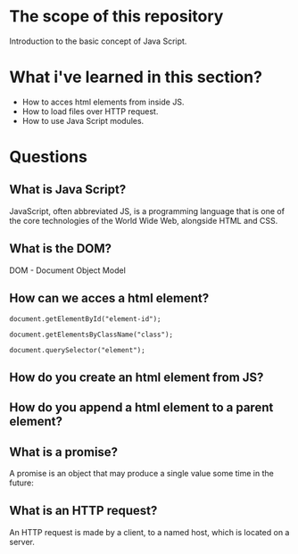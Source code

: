 # The scope of this repository
Introduction to the basic concept of Java Script.

# What i've learned in this section?

- How to acces html elements from inside JS.
- How to load files over HTTP request.
- How to use Java Script modules.

# Questions
## What is Java Script?
JavaScript, often abbreviated JS, is a programming language that is one of the core technologies of the World Wide Web, alongside HTML and CSS.

## What is the DOM?
DOM - Document Object Model

## How can we acces a html element?

```JS
document.getElementById("element-id");
```

```JS
document.getElementsByClassName("class");
```

```JS
document.querySelector("element");
```

## How do you create an html element from JS?

## How do you append a html element to a parent element?

## What is a promise?
A promise is an object that may produce a single value some time in the future:

## What is an HTTP request?
An HTTP request is made by a client, to a named host, which is located on a server.